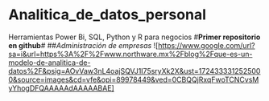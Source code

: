 # Analitica_de_datos_personal
Herramientas Power Bi, SQL, Python y R para negocios
#**Primer repositorio en github**#
##*Administración de empresas*
![https://www.google.com/url?sa=i&url=https%3A%2F%2Fwww.northware.mx%2Fblog%2Fque-es-un-modelo-de-analitica-de-datos%2F&psig=AOvVaw3nL4oajSQVJ1I75sryXk2X&ust=1724333312525000&source=images&cd=vfe&opi=89978449&ved=0CBQQjRxqFwoTCNCvsMyYhogDFQAAAAAdAAAAABAE]
